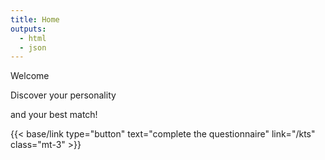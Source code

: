 ```yaml
---
title: Home
outputs:
  - html
  - json
---
```

<p class="text-balance text-4xl font-bold tracking-tight mb-3">Welcome</p>
<p class="text-lg text-gray-500">Discover your personality </p>
<p class="text-lg text-gray-500">and your best match!</p>
{{< base/link type="button" text="complete the questionnaire" link="/kts" class="mt-3" >}}